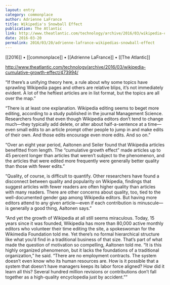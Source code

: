 ```yaml
---
layout: entry
category: commonplace
author: Adrienne LaFrance
title: Wikipedia's Snowball Effect
publication: The Atlantic
link: http://www.theatlantic.com/technology/archive/2016/03/wikipedia-cumulative-growth-effect/473994/
date: 2016-03-20
permalink: 2016/03/20/adrienne-lafrance-wikipedias-snowball-effect
---
```


[[2016]] • [[commonplace]] • [[Adrienne LaFrance]] • [[The Atlantic]]

http://www.theatlantic.com/technology/archive/2016/03/wikipedia-cumulative-growth-effect/473994/

“If there’s a unifying theory here, a rule about why some topics have sprawling Wikipedia pages and others are relative blips, it’s not immediately evident. A lot of the heftiest articles are in list format, but the topics are all over the map.”

“There is at least one explanation. Wikipedia editing seems to beget more editing, according to a study published in the journal Management Science. Researchers found that even though Wikipedia editors don’t tend to change much—they typically add delete, or alter about half-a-sentence at a time—even small edits to an article prompt other people to jump in and make edits of their own. And those edits encourage even more edits. And so on.”

“Over an eight year period, Aaltonen and Seiler found that Wikipedia articles benefitted from length. The “cumulative growth effect” made articles up to 45 percent longer than articles that weren’t subject to the phenomenon, and the articles that were edited more frequently were generally better quality than those with fewer edits.”

“Quality, of course, is difficult to quantify. Other researchers have found a disconnect between quality and popularity on Wikipedia, findings that suggest articles with fewer readers are often higher quality than articles with many readers. There are other concerns about quality, too, tied to the well-documented gender gap among Wikipedia editors. But having more editors attend to any given article—even if each contribution is minuscule—is generally a good thing, Aaltonen says.”

“And yet the growth of Wikipedia at all still seems miraculous. Today, 15 years since it was founded, Wikipedia has more than 80,000 active monthly editors who volunteer their time editing the site, a spokeswoman for the Wikimedia Foundation told me. Yet there’s no formal hierarchical structure like what you’d find in a traditional business of that size. That’s part of what made the question of motivation so compelling, Aaltonen told me. “It is this highly organized phenomenon, but it lacks the foundations of a traditional organization,” he said. “There are no employment contracts. The system doesn’t even know who its human resources are. How is it possible that a system that doesn’t have managers keeps its labor force aligned? How did it learn all this? Several hundred million revisions or contributions don’t fall together as a high-quality encyclopedia just by accident.””
